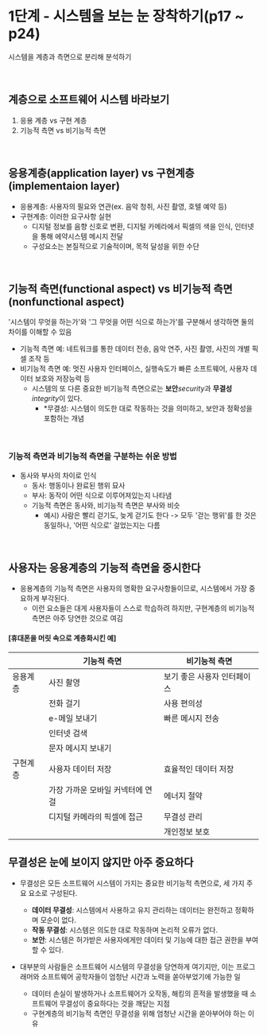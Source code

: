 # 1단계 - 시스템을 보는 눈 장착하기(p17 ~ p24)
시스템을 계층과 측면으로 분리해 분석하기

<br/>

## 계층으로 소프트웨어 시스템 바라보기
1. 응용 계층 vs 구현 계층
2. 기능적 측면 vs 비기능적 측면

<br/>

## 응용계층(application layer) vs 구현계층(implementaion layer)
- 응용계층: 사용자의 필요와 연관(ex. 음악 청취, 사진 촬영, 호텔 예약 등)
- 구현계층: 이러한 요구사항 실현
  - 디지털 정보를 음향 신호로 변환, 디지털 카메라에서 픽셀의 색을 인식, 인터넷을 통해 에약시스템 메시지 전달
  - 구성요소는 본질적으로 기술적이며, 목적 달성을 위한 수단


<br />

## 기능적 측면(functional aspect) vs 비기능적 측면(nonfunctional aspect)
'시스템이 무엇을 하는가'와 '그 무엇을 어떤 식으로 하는가'를 구분해서 생각하면 둘의 차이를 이해할 수 있음
- 기능적 측면 예:
  네트워크를 통한 데이터 전송, 음악 연주, 사진 촬영, 사진의 개별 픽셀 조작 등
- 비기능적 측면 예:
  멋진 사용자 인터페이스, 실행속도가 빠른 소프트웨어, 사용자 데이터 보호와 저장능력 등
  - 시스템의 또 다른 중요한 비기능적 측면으로는 **보안***security*과 **무결성***integrity*이 있다.
    - *무결성: 시스템이 의도한 대로 작동하는 것을 의미하고, 보안과 정확성을 포함하는 개념

<br/>

### 기능적 측면과 비기능적 측면을 구분하는 쉬운 방법
- 동사와 부사의 차이로 인식
  - 동사: 행동이나 완료된 행위 묘사
  - 부사: 동작이 어떤 식으로 이루어져있는지 나타냄
  - 기능적 측면은 동사와, 비기능적 측면은 부사와 비슷
    - 예시) 사람은 빨리 걷기도, 늦게 걷기도 한다 -> 모두 '걷는 행위'를 한 것은 동일하나, '어떤 식으로' 걸었는지는 다름

<br/>
   
## 사용자는 응용계층의 기능적 측면을 중시한다
- 응용계층의 기능적 측면은 사용자의 명확한 요구사항들이므로, 시스템에서 가장 중요하게 부각된다.
  - 이런 요소들은 대게 사용자들이 스스로 학습하려 하지만, 구현계층의 비기능적 측면은 아주 당연한 것으로 여김

#### [휴대폰을 머릿 속으로 계층화시킨 예]

|      | 기능적 측면             | 비기능적 측면         |
| ---- | ------------------ | --------------- |
| 응용계층 | 사진 촬영              | 보기 좋은 사용자 인터페이스 |
|      | 전화 걸기              | 사용 편의성          |
|      | e-메일 보내기           | 빠른 메시지 전송       |
|      | 인터넷 검색             |                 |
|      | 문자 메시지 보내기         |                 |
| 구현계층 | 사용자 데이터 저장         | 효율적인 데이터 저장     |
|      | 가장 가까운 모바일 커넥터에 연걸 | 에너지 절약          |
|      | 디지털 카메라의 픽셀에 접근    | 무결성 관리          |
|      |                    | 개인정보 보호         |


## 무결성은 눈에 보이지 않지만 아주 중요하다
- 무결성은 모든 소프트웨어 시스템이 가지는 중요한 비기능적 측면으로, 세 가지 주요 요소로 구성된다.
  - **데이터 무결성**: 시스템에서 사용하고 유지 관리하는 데이터는 완전하고 정확하며 모순이 없다.
  - **작동 무결성**: 시스템은 의도한 대로 작동하며 논리적 오류가 없다.
  - **보안**: 시스템은 허가받은 사용자에게만 데이터 및 기능에 대한 접근 권한을 부여할 수 있다.

- 대부분의 사람들은 소프트웨어 시스템의 무결성을 당연하게 여기지만, 이는 프로그래머와 소프트웨어 공학자들이 엄청난 시간과 노력을 쏟아부었기에 가능한 일
  - 데이터 손실이 발생하거나 소프트웨어가 오작동, 해킹의 흔적을 발생했을 때 소프트웨어 무결성이 중요하다는 것을 깨닫는 지점
  - 구현계층의 비기능적 측면인 무결성을 위해 엄청난 시간을 쏟아부어야 하는 이유



  
